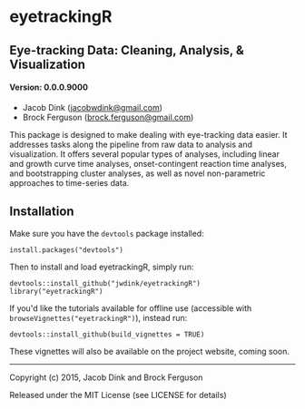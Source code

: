 eyetrackingR
=====================================

## Eye-tracking Data: Cleaning, Analysis, & Visualization
#### Version: 0.0.0.9000


- Jacob Dink (jacobwdink@gmail.com)
- Brock Ferguson (brock.ferguson@gmail.com)


This package is designed to make dealing with eye-tracking data easier. It addresses tasks along the pipeline from raw data to analysis and visualization. It offers several popular types of analyses, including linear and growth curve time analyses, onset-contingent reaction time analyses, and bootstrapping cluster analyses, as well as novel non-parametric approaches to time-series data.

## Installation

Make sure you have the `devtools` package installed:

```
install.packages("devtools")
```

Then to install and load eyetrackingR, simply run:

```
devtools::install_github("jwdink/eyetrackingR")
library("eyetrackingR")
```

If you'd like the tutorials available for offline use (accessible with `browseVignettes("eyetrackingR")`), instead run:

```
devtools::install_github(build_vignettes = TRUE)
```

These vignettes will also be available on the project website, coming soon.

---

Copyright (c) 2015, Jacob Dink and Brock Ferguson

Released under the MIT License (see LICENSE for details)

